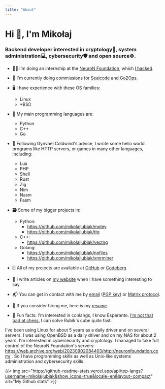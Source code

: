 ```yaml
---
title: "About"
---
```


# Hi 👋, I'm Mikołaj

### Backend developer interested in cryptology🔑, system administration💻, cybersecurity🛡 and open source🄯.

- 🧑‍💻️ I’m doing an internship at the [NeuroN Foundation](https://neuronfoundation.com/), which [I hacked](https://web.archive.org/web/20230902084403/http://neuronfoundation.com/).

- 📝 I'm currently doing commissions for [Sealcode](https://www.sealcode.it/) and [Go2Ops](https://go2ops.com/).

- 🖥 I have experience with these OS families:
	- Linux
	- \*BSD

- 🐍 My main programming languages are:
	- Python
	- C++
	- Go

- 🦀 Following Gynvael Coldwind's advice, I wrote some hello world programs like HTTP servers, or games in many other languages, including:
	- Lua
	- PHP
	- Shell
	- Rust
	- Zig
	- Nim
	- Nasm
	- Fasm

- 🗃️ Some of my bigger projects in:
	- Python:
		- https://github.com/mikolajlubiak/motey
		- https://github.com/mikolajlubiak/ttg
	- C++:
		- https://github.com/mikolajlubiak/vectng
	- Golang:
		- https://github.com/mikolajlubiak/nofiles
		- https://github.com/mikolajlubiak/xmrminer

- 🗄 All of my projects are available at [GitHub](https://github.com/mikolajlubiak) or [Codeberg](https://codeberg.org/mikolajlubiak).

- 📰 I write articles on [my website](https://lubiak.pages.dev/) when I have something interesting to say.

- 📬 You can get in contact with me by [email](mailto:lubiak@proton.me) ([PGP key](https://keys.openpgp.org/search?q=lubiak%40proton.me)) or [Matrix protocol](https://matrix.to/#/@galanonim:matrix.org).

- 📄 If you consider hiring me, here is my [resume](https://lubiak.pages.dev/resume.pdf).

- 🎉 Fun facts: I'm interested in conlangs, I know Esperanto. [I'm not that bad at chess.](https://lichess.org/@/funtoomen) I can solve Rubik's cube quite fast.

I've been using Linux for about 5 years as a daily driver and on several servers. I was using OpenBSD as a daily driver and on my NAS for about 2 years.
I'm interested in cybersecurity and cryptology. I managed to take full control of the NeuroN Foundation's servers: https://web.archive.org/web/20230902084403/http://neuronfoundation.com/ .
So I have programming skills as well as Unix-like systems administration and cybersecurity skills.

{{< img src="https://github-readme-stats.vercel.app/api/top-langs?username=mikolajlubiak&show_icons=true&locale=en&layout=compact" alt="My Github stats" >}}
